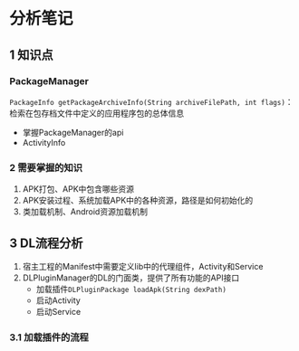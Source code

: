 # 分析笔记

## 1 知识点

### PackageManager

`PackageInfo getPackageArchiveInfo(String archiveFilePath, int flags)`：检索在包存档文件中定义的应用程序包的总体信息

- 掌握PackageManager的api
- ActivityInfo

### 2 需要掌握的知识

1. APK打包、APK中包含哪些资源
2. APK安装过程、系统加载APK中的各种资源，路径是如何初始化的
3. 类加载机制、Android资源加载机制

## 3 DL流程分析

1. 宿主工程的Manifest中需要定义lib中的代理组件，Activity和Service
2. DLPluginManager的DL的门面类，提供了所有功能的API接口
    - 加载插件`DLPluginPackage loadApk(String dexPath)`
    - 启动Activity
    - 启动Service
    
### 3.1 加载插件的流程